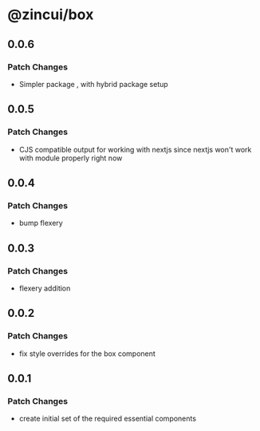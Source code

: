 # @zincui/box

## 0.0.6

### Patch Changes

- Simpler package , with hybrid package setup

## 0.0.5

### Patch Changes

- CJS compatible output for working with nextjs since nextjs won't work with module properly right now

## 0.0.4

### Patch Changes

- bump flexery

## 0.0.3

### Patch Changes

- flexery addition

## 0.0.2

### Patch Changes

- fix style overrides for the box component

## 0.0.1

### Patch Changes

- create initial set of the required essential components
